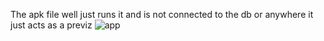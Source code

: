 The apk file well just runs it and is not connected to the db or anywhere it just acts as a previz
![app](https://drive.google.com/file/d/106FcuVElxsW4sIsl-PeZ-x-fKPkAe7he/view?usp=drive_link)
